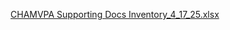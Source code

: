[CHAMVPA Supporting Docs Inventory_4_17_25.xlsx](https://github.com/user-attachments/files/19799163/CHAMVPA.Supporting.Docs.Inventory_4_17_25.xlsx)
